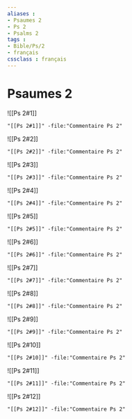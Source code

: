 ```yaml
---
aliases : 
- Psaumes 2
- Ps 2
- Psalms 2
tags : 
- Bible/Ps/2
- français
cssclass : français
---
```


# Psaumes 2

![[Ps 2#1]]

```query
"[[Ps 2#1]]" -file:"Commentaire Ps 2"
```

![[Ps 2#2]]

```query
"[[Ps 2#2]]" -file:"Commentaire Ps 2"
```

![[Ps 2#3]]

```query
"[[Ps 2#3]]" -file:"Commentaire Ps 2"
```

![[Ps 2#4]]

```query
"[[Ps 2#4]]" -file:"Commentaire Ps 2"
```

![[Ps 2#5]]

```query
"[[Ps 2#5]]" -file:"Commentaire Ps 2"
```

![[Ps 2#6]]

```query
"[[Ps 2#6]]" -file:"Commentaire Ps 2"
```

![[Ps 2#7]]

```query
"[[Ps 2#7]]" -file:"Commentaire Ps 2"
```

![[Ps 2#8]]

```query
"[[Ps 2#8]]" -file:"Commentaire Ps 2"
```

![[Ps 2#9]]

```query
"[[Ps 2#9]]" -file:"Commentaire Ps 2"
```

![[Ps 2#10]]

```query
"[[Ps 2#10]]" -file:"Commentaire Ps 2"
```

![[Ps 2#11]]

```query
"[[Ps 2#11]]" -file:"Commentaire Ps 2"
```

![[Ps 2#12]]

```query
"[[Ps 2#12]]" -file:"Commentaire Ps 2"
```

